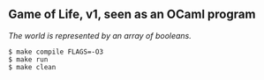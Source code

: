 ## Game of Life, v1, seen as an OCaml program

*The world is represented by an array of booleans.*


```
$ make compile FLAGS=-O3
$ make run
$ make clean
```
